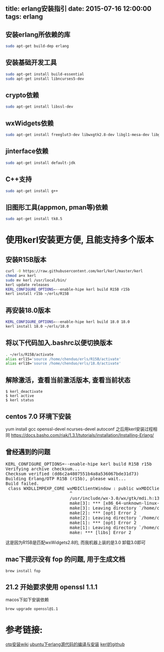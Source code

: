 title: erlang安装指引
date: 2015-07-16 12:00:00
tags: erlang
---
## 安装erlang所依赖的库
```bash
sudo apt-get build-dep erlang
```
<!--more-->
## 安装基础开发工具
```bash
sudo apt-get install build-essential
sudo apt-get install libncurses5-dev
```

## crypto依赖
```bash
sudo apt-get install libssl-dev
```
## wxWidgets依赖
```bash
sudo apt-get install freeglut3-dev libwxgtk2.8-dev libgl1-mesa-dev libglu1-mesa-dev libpng3
```
## jinterface依赖
```bash
sudo apt-get install default-jdk
```
## C++支持
```bash
sudo apt-get install g++
```
## 旧图形工具(appmon, pman等)依赖
```bash
sudo apt-get install tk8.5
```

# 使用kerl安装更方便, 且能支持多个版本
## 安装R15B版本
```bash
curl -O https://raw.githubusercontent.com/kerl/kerl/master/kerl
chmod a+x kerl
sudo mv kerl /usr/local/bin/
kerl update releases
KERL_CONFIGURE_OPTIONS=--enable-hipe kerl build R15B r15b
kerl install r15b ~/erls/R15B
```
## 再安装18.0版本
```bash
KERL_CONFIGURE_OPTIONS=--enable-hipe kerl build 18.0 18.0
kerl install 18.0 ~/erls/18.0
```
## 将以下代码加入.bashrc以便切换版本
```bash
. ~/erls/R15B/activate
alias erl15='source /home/chenduo/erls/R15B/activate'
alias erl18='source /home/chenduo/erls/18.0/activate'
```

## 解除激活，查看当前激活版本, 查看当前状态
```
$ kerl_deactivate
$ kerl active
$ kerl status
```

## centos 7.0 环境下安装
yum install gcc openssl-devel ncurses-devel autoconf
之后用kerl安装过程相同
https://docs.basho.com/riak/1.3.1/tutorials/installation/Installing-Erlang/


## 曾经遇到的问题
<pre>
KERL_CONFIGURE_OPTIONS=--enable-hipe kerl build R15B r15b
Verifying archive checksum...
Checksum verified (dd6c2a4807551b4a8a536067bde31d73)
Building Erlang/OTP R15B (r15b), please wait...
Build failed.
 class WXDLLIMPEXP_CORE wxMDIClientWindow : public wxMDIClientWindowBase
                         ^
                         /usr/include/wx-3.0/wx/gtk/mdi.h:138:24: note:   candidate expects 1 argument, 2 provided
                         make[3]: *** [x86_64-unknown-linux-gnu/wxePrintout.o] Error 1
                         make[3]: Leaving directory `/home/chenduo/.kerl/builds/r15b/otp_src_R15B/lib/wx/c_src'
                         make[2]: *** [opt] Error 2
                         make[2]: Leaving directory `/home/chenduo/.kerl/builds/r15b/otp_src_R15B/lib/wx'
                         make[1]: *** [opt] Error 2
                         make[1]: Leaving directory `/home/chenduo/.kerl/builds/r15b/otp_src_R15B/lib'
                         make: *** [libs] Error 2
</pre>
这是因为R15B是匹配wxWidgets2.8的, 而我机器上装的是3.0
卸载3.0即可

## mac下提示没有 fop 的问题, 用于生成文档
```
brew install fop
```

## 21.2 开始要求使用 openssl 1.1.1
macos下如下安装依赖
```
brew upgrade openssl@1.1
```

# 参考链接:
[otp安装wiki][1]
[ubuntu下erlang源代码的编译与安装][2]
[kerl的github][3]

  [1]: https://github.com/erlang/otp/wiki/Installation
  [2]: http://cryolite.iteye.com/blog/356419
  [3]: https://github.com/yrashk/kerl

